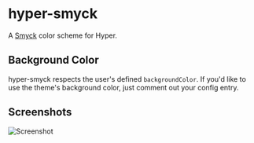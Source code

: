 # hyper-smyck

A [Smyck](http://color.smyck.org/) color scheme for Hyper.

## Background Color

hyper-smyck respects the user's defined `backgroundColor`. If you'd like to use the theme's background color, just comment out your config entry.

## Screenshots

![Screenshot](https://github.com/ianmitchell/hyper-smyck/blob/master/screenshot.png)
